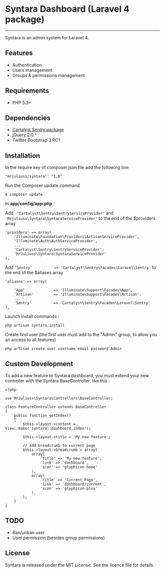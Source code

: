 # Syntara Dashboard (Laravel 4 package)

-----------

Syntara is an admin system for Laravel 4. 

## Features

* Authentication
* Users management
* Groups & permissions management

## Requirements
* PHP 5.3+

## Dependencies

* [Cartalyst Sentry package](https://github.com/cartalyst/sentry)
* jQuery 2.0.*
* Twitter Bootstrap 3 RC1

## Installation

In the require key of composer.json file add the following line

```"mrjuliuss/syntara": "1.0"```

Run the Composer update command

```$ composer update```

In **app/config/app.php** :

Add  ``` 'Cartalyst\Sentry\SentryServiceProvider'``` and  ```'Mrjuliuss\Syntara\SyntaraServiceProvider'``` to the end of the $providers array

    'providers' => array(
        'Illuminate\Foundation\Providers\ArtisanServiceProvider',
        'Illuminate\Auth\AuthServiceProvider',
        ...
        'Cartalyst\Sentry\SentryServiceProvider',
        'MrJuliuss\Syntara\SyntaraServiceProvider'
    ),
    
Add ```'Sentry'          => 'Cartalyst\Sentry\Facades\Laravel\Sentry'``` to the end of the $aliases array

    'aliases' => array(

        'App'             => 'Illuminate\Support\Facades\App',
        'Artisan'         => 'Illuminate\Support\Facades\Artisan',
        ...
        'Sentry'          => 'Cartalyst\Sentry\Facades\Laravel\Sentry'
    ),

Launch install commands : 

```php artisan syntara:install```

Create first user (the first user must add to the "Admin" group, to allow you an access to all features)

``` php artisan create:user username email password Admin ```


## Custom Development 

To add a new feature to Syntara dashboard, you must extend your new controller with the Syntara BaseController, like this : 

    <?php
    
    use MrJuliuss\Syntara\Controllers\BaseController;
    
    class FeatureController extends BaseController 
    {
        public function getIndex()
        {
            $this->layout->content = View::make('syntara::dashboard.index');
    
            $this->layout->title = 'My new feature';
    
            // add breadcrumb to current page
            $this->layout->breadcrumb = array(
                array(
                    'title' => 'My new feature',
                    'link' => 'dashboard',
                    'icon' => 'glyphicon-home'
                ),
                array(
                    'title' => 'Current Page',
                    'link' => 'dashboard/current',
                    'icon' => 'glyphicon-plus'
                ),
            );
        }
    }


## TODO 

* Ban/unban user
* User permission (besides group permissions)

## License

Syntara is released under the MIT License. See the licence file for details.
